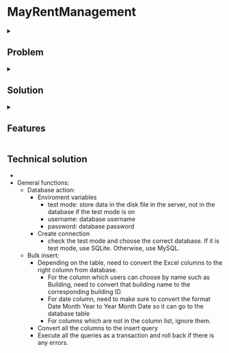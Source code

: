 # MayRentManagement

<details><summary><h2>Problem</h2></summary>
	
- An owner has many appartments in a building to rent out and need to separate ncome, expenses, utilities and tenants for each of them 
- Previously, the management is done with Excel which makes thing very complicated to separate the buildings and being scalable because of multiple sheets when many different complicated actions to pull the data 
- Most of the data is stored in Excel and the input is in Excel so need to be able to import the data and export the whole data if we are about to use a system 
- <details><summary>Rent period is not tracked well with Excel and it creates mistake with people getting duplicate charged in their rent</summary>
	
	- There is no way for the admin to see if the customer has overdue their rent payment for too long and too much based on the payment record 
	- Tenant is allowed to pay part of the invoice because of financial situation during COVID and the administrator faces a problem when tracking it. 
	</details>
- <details><summary>Excel could not control the user and their permissions</summary>
	
	- Admin can do everything from approve users, add, edit and delete and bulk action 
	- Moderator can only add and edit but not import and bulk action 
	- Viewer can not change anything in the system, only to see the data
	</details>
- Invoice for customer is created manually with Word and Excel, which creates many human mistakes from taking the wrong data 
- Change in invoice format can lead to huge changes with everything bacause of the manual process 
	
</details>

<details><summary><h2>Solution</h2></summary>
	
- <details><summary>A simple management system for add, edit, delete and import Excel for the simple properties</summary>
	
	- tenants
	- buildings
	- income 
	- expense 
	</details>
- Excel template needed to be generated with the select options to avoid picking the wrong option 
- Data for each buildings in the system needs to be classified and separated  
- Invoice charged sent to the tenants needs to start from the end of the last invoice period
- When the admin accidentally delete an invoice, the rent period in that invoice should be included in the next invoice 
- <details><summary>The application needs to be able to give certain user certain permissions depending on their roles</summary>
	
	- Admin can do everything from approve users, add, edit and delete and bulk action 
	- Moderator can only add and edit but not import and bulk action 
	- Viewer can not change anything in the system, only to see the data
	</details>
- Admin needs to be able to back up data and restore data when human error happens 

</details>
	
<details><summary><h2>Features</h2></summary>
	
- <details><summary>Admin Content Management system</summary>
	
	- Approve registration 
	- Innitialize the database 
	- Submit an issue for changes 
	- Run a query for database changes 
	- Submit an issue for developer for maintainance 
	</details>
	
- <details><summary>Authentication</summary>
	
	- Login: determine the user data and also have the information about their permissions 
	- Signup: user register to control in the front and get approved from the CMS by admin 
	</details>
- <details><summary>Dashboard</summary>
	
	- <details><summary>Buildings: information about all the buildings in the app</summary>
	
		- add 
		- edit 
		- delete 
		- import and export Excel 
		</details> 
	
	- Utilities type: all the utilities types - they are classify as the one to be charged only once, periodically charged, rent and the charge with numbers
	- Backup data and restore the application from backup data 
	</details>
- <details><summary>Building management: all the feature here will have to make sure the data for one building does not get duplicated in the other building in the same system</summary>
	
	- <details><summary>apartments: all the units for rent inside a building. Also need to show the one which is empty first so the admin can talk to marketing and agency about available options</summary>
	
		- add
		- edit 
		- delete 
		- import and export Excel 
		</details>
	- <details><summary>tenant: people who rent the property along with the aparment they are in</summary>
	
		- add
		- edit 
		- delete 
		- import and export Excel 
		</details>
	- <details><summary>income: all the possible income coming from invoices from tenants and the other source such as tax refund, little garage sales</summary>
	
		- add 
		- edit 
		- delete 
		- import and export Excel 
		</details>
	- <details><summary>expenses: the cost which the building has pay for operation</summary>
	
		- add 
		- edit 
		- delete 
		- import and export Excel 
		</details>
	- <details><summary>lease aggreement </summary>
	
		- <details><summary>list</summary>
	
			- all the contracts in the building, this needs to display the amount the tenants in an appartment already paid along with their bond compared to the invoice being charged
			- compare the end date of the lease to see when the room is available for the next person 
			- compare the start date of the new lease to the empty room to see if the admin can get someone to fill the room in between 
			</details>
	
		- resolve old contract: when import contracts from Excel, there are contracts which has been paid for a long time. The admin does not want to put all their invoices and the payment they made. This is to make sure the admin can choose a date for all the old contracts to be paid until so they can be started the new invoice period fresh 
		- add 
		- edit 
		- delete 
		- import and export Excel 
		</details>
	- <details><summary>invoices: manage all the invoices sent to the tenants and make sure the period is tracked right</summary>
	
		- add: add the invoice for the tenant, for the rent, we will need to get the data from the last invoice to make sure the invoice reflect the correct start date. Rent calculation is based on the period times the amount 
		- edit: if one of the charge is rent, that part won't be able to be edited for the date. This is to make sure the change of the invoice does not create a chain reaction to other invoices if there exists invoices with rent charge after. That part can only be deleted 
		- delete 
		- print invoices: bulk print invoices for all the whole building or just choose to print a particular invoice. Invoice can be print in PDF and Excel format 
		</details>
	- <details><summary>utilities: every month, a person will go to different appartment and write down the number of the measurement clock for each building. The price for periodic utilities such water and electricity also changes after a couple months. So, the calculation needs to take these into account</summary> 
	
		- add: this is to add a new number to the record, the new number has to be bigger or equal to the previous one for the same appartment
		- view appartment utilities and the potential cost
		</details>
	- <details><summary>documents: all customer documents such as their photo ID, their lease aggreement and other relevant documents related</summary>
		
		- add
		- edit 
		- delete 
		</details>
	
	</details>
</details>


## Technical solution
- 
- General functions: 
	- Database action:
		-  Enviroment variables
			- test mode: store data in the disk file in the server, not in the database if the test mode is on 
			- username: database username 
			- password: database password 
		- Create connection 
			- check the test mode and choose the correct database. If it is test mode, use SQLite. Otherwise, use MySQL. 
	- Bulk insert: 
		- Depending on the table, need to convert the Excel columns to the right column from database. 
			- For the column which users can choose by name such as Building, need to convert that building name to the corresponding building ID. 
			- For date column, need to make sure to convert the format Date Month Year to Year Month Date so it can go to the database table 
			- For columns which are not in the column list, ignore them. 
		- Convert all the columns to the insert query
		- Execute all the queries as a transaction and roll back if there is any errors. 


